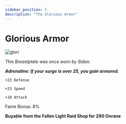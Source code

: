 ```yaml
---
sidebar_position: 5
description: "The Glorious Armor"
---
```


# Glorious Armor

![glori](https://vwiki.valorserver.com/api/item/picture/glorious%20armor)

<i>This Breastplate was once worn by Sidon.</i>


***Adrenaline: If your surge is over 25, you gain armored.***

    +23 Defense
    
    +23 Speed
    
    +10 Attack
    
Fame Bonus: 8%

**Buyable from the Fallen Light Raid Shop for 290 Onrane**
